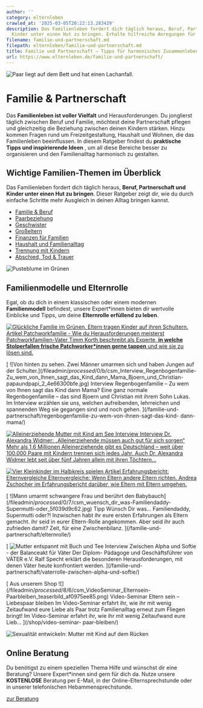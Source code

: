 ```yaml
---
author: ''
category: elternleben
crawled_at: '2025-03-05T20:22:13.283429'
description: Das Familienleben fordert dich täglich heraus, Beruf, Partnerschaft und
  Kinder unter einen Hut zu bringen. Erhalte hilfreiche Anregungen für deinen Familienalltag.
filename: familie-und-partnerschaft.md
filepath: elternleben/familie-und-partnerschaft.md
title: Familie und Partnerschaft – Tipps für harmonisches Zusammenleben
url: https://www.elternleben.de/familie-und-partnerschaft/
---
```


![Paar liegt auf dem Bett und hat einen
Lachanfall.](/fileadmin/Startseite/1_Elternwissen/3_Kleinkind/Artikel_Humor_und_Lachen_in_der_Partnerschaft_iStock-156440653_Kopie.jpg)

#  Familie & Partnerschaft

Das **Familienleben ist voller Vielfalt** und Herausforderungen. Du jonglierst
täglich zwischen Beruf und Familie, möchtest deine Partnerschaft pflegen und
gleichzeitig die Beziehung zwischen deinen Kindern stärken. Hinzu kommen
Fragen rund um Freizeitgestaltung, Haushalt und Wohnen, die das Familienleben
beeinflussen. In diesem Ratgeber findest du **praktische Tipps und
inspirierende Ideen** , um all diese Bereiche besser zu organisieren und den
Familienalltag harmonisch zu gestalten.

##  Wichtige Familien-Themen im Überblick

Das Familienleben fordert dich täglich heraus, **Beruf, Partnerschaft und
Kinder unter einen Hut zu bringen**. Dieser Ratgeber zeigt dir, wie du durch
einfache Schritte mehr Ausgleich in deinen Alltag bringen kannst.

  * [ Familie & Beruf ](/familie-und-partnerschaft/beruf/)
  * [ Paarbeziehung ](/familie-und-partnerschaft/paarbeziehung/)
  * [ Geschwister ](/familie-und-partnerschaft/geschwister/)
  * [ Großeltern ](/familie-und-partnerschaft/streit-mit-den-grosseltern/)
  * [ Finanzen für Familien ](/familie-und-partnerschaft/finanzielle-unterstuetzung-fuer-eltern/)
  * [ Haushalt und Familienalltag ](/familie-und-partnerschaft/haushalt-und-familienalltag/)
  * [ Trennung mit Kindern ](/familie-und-partnerschaft/trennung-mit-kindern/)
  * [ Abschied, Tod & Trauer ](/familie-und-partnerschaft/tod-und-trauer/)

![Pusteblume im
Grünen](/fileadmin/_processed_/1/b/csm_Artikel_Entspannung_fu__r_Eltern_Genuss_wiederentdecken_8bbe4665cc.jpg)

##  Familienmodelle und Elternrolle

Egal, ob du dich in einem klassischen oder einem modernen **Familienmodell**
befindest, unsere Expert*innen bieten dir wertvolle Einblicke und Tipps, um
deine **Elternrolle erfüllend zu leben**.

[ ![Glückliche Familie im Grünen. Eltern tragen Kinder auf ihren
Schultern.](/fileadmin/_processed_/3/1/csm_Interview_Herausforderungen_in_der_Patchworkfamilie_Timm_Korth_Klein_1d2e287f3c.jpg)
Artikel Patchworkfamilie - Wie du Herausforderungen meisterst
Patchworkfamilien-Vater Timm Korth beschreibt als Experte, **in welche
Stolperfallen frische Patchworker*innen gerne tappen** und wie sie zu lösen
sind. ](/familie-und-partnerschaft/patchworkfamilie/)

[ ![Von hinten zu sehen. Zwei Männer umarmen sich und haben Jungen auf der
Schulter.](/fileadmin/_processed_/0/b/csm_Interview_Regenbogenfamilie-
Zu_wem_von_Ihnen_sagt_das_Kind_dann_Mama_Bjoern_und_Christian-
papaundpapi_2_4e66300bfe.jpg) Interview Regenbogenfamilie – Zu wem von Ihnen
sagt das Kind dann Mama? Eine ganz normale Regenbogenfamilie – das sind Bjoern
und Christian mit ihrem Sohn Lukas. Im Interview erzählen sie uns, welchen
aufreibenden, lehrreichen und spannenden Weg sie gegangen sind und noch gehen.
](/familie-und-partnerschaft/regenbogenfamilie-zu-wem-von-ihnen-sagt-das-kind-
dann-mama/)

[ ![Alleinerziehende Mutter mit Kind am
See](/fileadmin/_processed_/3/2/csm_Interview_Dr._Alexandra_Widmer_Kraft_fu__r_Alleinerziehende_8e64ed69d4.jpg)
Interview Interview Dr. Alexandra Widmer: „Alleinerziehende müssen auch gut
für sich sorgen“ Mehr als 1,6 Millionen Alleinerziehende gibt es Deutschland –
weit über 100.000 Paare mit Kindern trennen sich jedes Jahr. Auch Dr.
Alexandra Widmer lebt seit über fünf Jahren allein mit ihren Töchtern...
](/familie-und-partnerschaft/alleinerziehende-muessen-gut-fuer-sich-sorgen/)

[ ![Vier Kleinkinder im Halbkreis
spielen](/fileadmin/_processed_/d/c/csm_Artikel_Erfahrungsbericht_Elternvergleiche_1dd770e505.jpg)
Artikel Erfahrungsbericht: Elternvergleiche Elternvergleiche: Wenn Eltern
andere Eltern richten. Andrea Zschocher im Erfahrungsbericht darüber, wie
Eltern mit Eltern umgehen. ](/familie-und-partnerschaft/elternvergleiche/)

[ ![Mann umarmt schwangere Frau und berührt den
Babybauch](/fileadmin/_processed_/0/7/csm_wuensch_dir_was-Familiendaddy-
Supermutti-oder_5f039d9c62.jpg) Tipp Wünsch Dir was... Familiendaddy,
Supermutti oder?! Inzwischen habt ihr eure ersten Erfahrungen als Eltern
gemacht. ihr seid in eurer Eltern-Rolle angekommen. Aber seid ihr auch
zufrieden damit? Zeit, für eine Zwischenbilanz.  ](/familie-und-
partnerschaft/elternrolle/)

[ ![Mutter entspannt mit Buch und
Tee](/fileadmin/_processed_/0/0/csm_Interview_Zwischen_Alpha_und_Softie_Der_Balanceakt_fuer_Vaeter_23f043cd31.jpg)
Interview Zwischen Alpha und Softie - der Balanceakt für Väter Der Diplom-
Pädagoge und Geschäftsführer von VÄTER e.V. Ralf Specht erklärt die besonderen
Herausforderungen, mit denen Väter heute konfrontiert werden. ](/familie-und-
partnerschaft/vaterrolle-zwischen-alpha-und-softie/)

[ Aus unserem Shop ![](/fileadmin/_processed_/8/6/csm_VideoSeminar_Elternsein-
Paarbleiben_teaserbild_af0975ee85.png) Video-Seminar Eltern sein – Liebespaar
bleiben Im Video-Seminar erfahrt ihr, wie ihr mit wenig Zeitaufwand eure Liebe
als Paar trotz Familienalltag erneut zum Fliegen bringt! Im Video-Seminar
erfahrt ihr, wie ihr mit wenig Zeitaufwand eure Lieb…  ](/shop/video-seminar-
paar-bleiben/)

![Sexualität entwickeln: Mutter mit Kind auf dem
Rücken](/fileadmin/_processed_/6/b/csm_Tipps_Wie_unterstu__tze_ich_mein_Kind_dabei_eine_gesunde_Sexualita__t_zu_entwickeln_ea90708fd3.jpg)

##  Online Beratung

Du benötigst zu einem speziellen Thema Hilfe und wünschst dir eine Beratung?
Unsere Expert*innen sind gern für dich da. Nutze unsere **KOSTENLOSE**
Beratung per E-Mail, in der Online-Elternsprechstunde oder in unserer
telefonischen Hebammensprechstunde.

[ zur Beratung ](/online-beratung-formate/)

